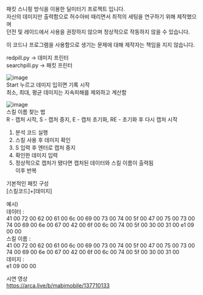 패킷 스니핑 방식을 이용한 딜미터기 프로젝트 입니다.  
자신의 데미지만 출력함으로 허수아비 때리면서 최적의 세팅을 연구하기 위해 제작했으며  
던전 및 레이드에서 사용을 권장하지 않으며 정상적으로 작동하지 않을 수 있습니다.  

이 코드나 프로그램을 사용함으로 생기는 문제에 대해 제작자는 책임을 지지 않습니다.
  
  
redpill.py -> 데미지 프린터  
searchpill.py -> 패킷 프린터  
  
![image](https://github.com/user-attachments/assets/b1d0a229-0e7f-4039-9113-2bb16ad191d7)  
Start 누르고 데미지 입히면 기록 시작  
최소, 최대, 평균 데미지는 지속피해를 제외하고 계산함  
  
  
![image](https://github.com/user-attachments/assets/9787dea0-0b6c-4402-8018-730fe36ed136)  
스킬 이름 찾는 법  
R - 캡처 시작, S - 캡처 중지, E - 캡처 초기화, RE - 초기화 후 다시 캡처 시작  
1. 분석 코드 실행  
2. 스킬 사용 후 데미지 확인  
3. S 입력 후 엔터로 캡처 중지  
4. 확인한 데미지 입력  
5. 정상적으로 캡처가 됐다면 캡처된 데이터와 스킬 이름이 출력됨  
이후 반복  
  
    


  
기본적인 패킷 구성   
[스킬코드]+[데미지]   
  
예시)   
데이터 :   
41 00 72 00 62 00 61 00 6c 00 69 00 73 00 74 00 5f 00 47 00 75 00 73 00 74 00 69 00 6e 00 67 00 42 00 6f 00 6c 00 74 00 5f 00 30 00 31 00 e1 09 00 00   
스킬 이름 :   
41 00 72 00 62 00 61 00 6c 00 69 00 73 00 74 00 5f 00 47 00 75 00 73 00 74 00 69 00 6e 00 67 00 42 00 6f 00 6c 00 74 00 5f 00 30 00 31 00  
데미지 :  
e1 09 00 00  
    


시연 영상  
https://arca.live/b/mabimobile/137710133
